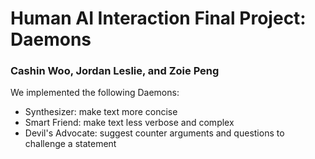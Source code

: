 # Human AI Interaction Final Project: Daemons

### Cashin Woo, Jordan Leslie, and Zoie Peng

We implemented the following Daemons:
- Synthesizer: make text more concise
- Smart Friend: make text less verbose and complex
- Devil's Advocate: suggest counter arguments and questions to challenge a statement
